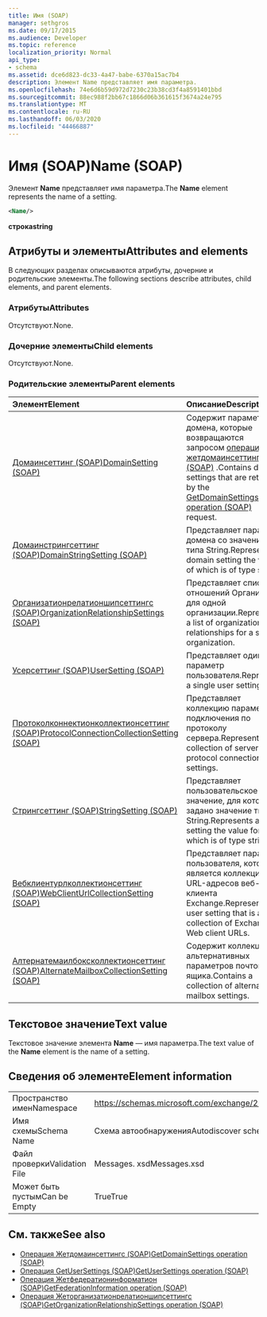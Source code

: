 ```yaml
---
title: Имя (SOAP)
manager: sethgros
ms.date: 09/17/2015
ms.audience: Developer
ms.topic: reference
localization_priority: Normal
api_type:
- schema
ms.assetid: dce6d823-dc33-4a47-babe-6370a15ac7b4
description: Элемент Name представляет имя параметра.
ms.openlocfilehash: 74e6d6b59d972d7230c23b38cd3f4a8591401bbd
ms.sourcegitcommit: 88ec988f2bb67c1866d06b361615f3674a24e795
ms.translationtype: MT
ms.contentlocale: ru-RU
ms.lasthandoff: 06/03/2020
ms.locfileid: "44466887"
---
```

# <a name="name-soap"></a><span data-ttu-id="17704-103">Имя (SOAP)</span><span class="sxs-lookup"><span data-stu-id="17704-103">Name (SOAP)</span></span>

<span data-ttu-id="17704-104">Элемент **Name** представляет имя параметра.</span><span class="sxs-lookup"><span data-stu-id="17704-104">The **Name** element represents the name of a setting.</span></span> 
  
```XML
<Name/>
```

<span data-ttu-id="17704-105">**строка**</span><span class="sxs-lookup"><span data-stu-id="17704-105">**string**</span></span>

## <a name="attributes-and-elements"></a><span data-ttu-id="17704-106">Атрибуты и элементы</span><span class="sxs-lookup"><span data-stu-id="17704-106">Attributes and elements</span></span>

<span data-ttu-id="17704-107">В следующих разделах описываются атрибуты, дочерние и родительские элементы.</span><span class="sxs-lookup"><span data-stu-id="17704-107">The following sections describe attributes, child elements, and parent elements.</span></span>
  
### <a name="attributes"></a><span data-ttu-id="17704-108">Атрибуты</span><span class="sxs-lookup"><span data-stu-id="17704-108">Attributes</span></span>

<span data-ttu-id="17704-109">Отсутствуют.</span><span class="sxs-lookup"><span data-stu-id="17704-109">None.</span></span>
  
### <a name="child-elements"></a><span data-ttu-id="17704-110">Дочерние элементы</span><span class="sxs-lookup"><span data-stu-id="17704-110">Child elements</span></span>

<span data-ttu-id="17704-111">Отсутствуют.</span><span class="sxs-lookup"><span data-stu-id="17704-111">None.</span></span>
  
### <a name="parent-elements"></a><span data-ttu-id="17704-112">Родительские элементы</span><span class="sxs-lookup"><span data-stu-id="17704-112">Parent elements</span></span>

|<span data-ttu-id="17704-113">**Элемент**</span><span class="sxs-lookup"><span data-stu-id="17704-113">**Element**</span></span>|<span data-ttu-id="17704-114">**Описание**</span><span class="sxs-lookup"><span data-stu-id="17704-114">**Description**</span></span>|
|:-----|:-----|
|[<span data-ttu-id="17704-115">Домаинсеттинг (SOAP)</span><span class="sxs-lookup"><span data-stu-id="17704-115">DomainSetting (SOAP)</span></span>](domainsetting-soap.md) <br/> |<span data-ttu-id="17704-116">Содержит параметры домена, которые возвращаются запросом [операции жетдомаинсеттингс (SOAP)](getdomainsettings-operation-soap.md) .</span><span class="sxs-lookup"><span data-stu-id="17704-116">Contains domain settings that are returned by the [GetDomainSettings operation (SOAP)](getdomainsettings-operation-soap.md) request.</span></span>  <br/> |
|[<span data-ttu-id="17704-117">Домаинстрингсеттинг (SOAP)</span><span class="sxs-lookup"><span data-stu-id="17704-117">DomainStringSetting (SOAP)</span></span>](domainstringsetting-soap.md) <br/> |<span data-ttu-id="17704-118">Представляет параметр домена со значением типа String.</span><span class="sxs-lookup"><span data-stu-id="17704-118">Represents a domain setting the value of which is of type string.</span></span>  <br/> |
|[<span data-ttu-id="17704-119">Организатионрелатионшипсеттингс (SOAP)</span><span class="sxs-lookup"><span data-stu-id="17704-119">OrganizationRelationshipSettings (SOAP)</span></span>](organizationrelationshipsettings-soap.md) <br/> |<span data-ttu-id="17704-120">Представляет список отношений Организации для одной организации.</span><span class="sxs-lookup"><span data-stu-id="17704-120">Represents a list of organization relationships for a single organization.</span></span>  <br/> |
|[<span data-ttu-id="17704-121">Усерсеттинг (SOAP)</span><span class="sxs-lookup"><span data-stu-id="17704-121">UserSetting (SOAP)</span></span>](usersetting-soap.md) <br/> |<span data-ttu-id="17704-122">Представляет один параметр пользователя.</span><span class="sxs-lookup"><span data-stu-id="17704-122">Represents a single user setting.</span></span>  <br/> |
|[<span data-ttu-id="17704-123">Протоколконнектионколлектионсеттинг (SOAP)</span><span class="sxs-lookup"><span data-stu-id="17704-123">ProtocolConnectionCollectionSetting (SOAP)</span></span>](protocolconnectioncollectionsetting-soap.md) <br/> |<span data-ttu-id="17704-124">Представляет коллекцию параметров подключения по протоколу сервера.</span><span class="sxs-lookup"><span data-stu-id="17704-124">Represents a collection of server protocol connection settings.</span></span>  <br/> |
|[<span data-ttu-id="17704-125">Стрингсеттинг (SOAP)</span><span class="sxs-lookup"><span data-stu-id="17704-125">StringSetting (SOAP)</span></span>](stringsetting-soap.md) <br/> |<span data-ttu-id="17704-126">Представляет пользовательское значение, для которого задано значение типа String.</span><span class="sxs-lookup"><span data-stu-id="17704-126">Represents a user setting the value for which is of type string.</span></span>  <br/> |
|[<span data-ttu-id="17704-127">Вебклиентурлколлектионсеттинг (SOAP)</span><span class="sxs-lookup"><span data-stu-id="17704-127">WebClientUrlCollectionSetting (SOAP)</span></span>](webclienturlcollectionsetting-soap.md) <br/> |<span data-ttu-id="17704-128">Представляет параметр пользователя, который является коллекцией URL-адресов веб-клиента Exchange.</span><span class="sxs-lookup"><span data-stu-id="17704-128">Represents a user setting that is a collection of Exchange Web client URLs.</span></span>  <br/> |
|[<span data-ttu-id="17704-129">Алтернатемаилбоксколлектионсеттинг (SOAP)</span><span class="sxs-lookup"><span data-stu-id="17704-129">AlternateMailboxCollectionSetting (SOAP)</span></span>](alternatemailboxcollectionsetting-soap.md) <br/> |<span data-ttu-id="17704-130">Содержит коллекцию альтернативных параметров почтового ящика.</span><span class="sxs-lookup"><span data-stu-id="17704-130">Contains a collection of alternate mailbox settings.</span></span>  <br/> |
   
## <a name="text-value"></a><span data-ttu-id="17704-131">Текстовое значение</span><span class="sxs-lookup"><span data-stu-id="17704-131">Text value</span></span>

<span data-ttu-id="17704-132">Текстовое значение элемента **Name** — имя параметра.</span><span class="sxs-lookup"><span data-stu-id="17704-132">The text value of the **Name** element is the name of a setting.</span></span> 
  
## <a name="element-information"></a><span data-ttu-id="17704-133">Сведения об элементе</span><span class="sxs-lookup"><span data-stu-id="17704-133">Element information</span></span>

|||
|:-----|:-----|
|<span data-ttu-id="17704-134">Пространство имен</span><span class="sxs-lookup"><span data-stu-id="17704-134">Namespace</span></span>  <br/> |https://schemas.microsoft.com/exchange/2010/Autodiscover  <br/> |
|<span data-ttu-id="17704-135">Имя схемы</span><span class="sxs-lookup"><span data-stu-id="17704-135">Schema Name</span></span>  <br/> |<span data-ttu-id="17704-136">Схема автообнаружения</span><span class="sxs-lookup"><span data-stu-id="17704-136">Autodiscover schema</span></span>  <br/> |
|<span data-ttu-id="17704-137">Файл проверки</span><span class="sxs-lookup"><span data-stu-id="17704-137">Validation File</span></span>  <br/> |<span data-ttu-id="17704-138">Messages. xsd</span><span class="sxs-lookup"><span data-stu-id="17704-138">Messages.xsd</span></span>  <br/> |
|<span data-ttu-id="17704-139">Может быть пустым</span><span class="sxs-lookup"><span data-stu-id="17704-139">Can be Empty</span></span>  <br/> |<span data-ttu-id="17704-140">True</span><span class="sxs-lookup"><span data-stu-id="17704-140">True</span></span>  <br/> |
   
## <a name="see-also"></a><span data-ttu-id="17704-141">См. также</span><span class="sxs-lookup"><span data-stu-id="17704-141">See also</span></span>

- [<span data-ttu-id="17704-142">Операция Жетдомаинсеттингс (SOAP)</span><span class="sxs-lookup"><span data-stu-id="17704-142">GetDomainSettings operation (SOAP)</span></span>](getdomainsettings-operation-soap.md)
- [<span data-ttu-id="17704-143">Операция GetUserSettings (SOAP)</span><span class="sxs-lookup"><span data-stu-id="17704-143">GetUserSettings operation (SOAP)</span></span>](getusersettings-operation-soap.md)
- [<span data-ttu-id="17704-144">Операция Жетфедератионинформатион (SOAP)</span><span class="sxs-lookup"><span data-stu-id="17704-144">GetFederationInformation operation (SOAP)</span></span>](getfederationinformation-operation-soap.md)
- [<span data-ttu-id="17704-145">Операция Жеторганизатионрелатионшипсеттингс (SOAP)</span><span class="sxs-lookup"><span data-stu-id="17704-145">GetOrganizationRelationshipSettings operation (SOAP)</span></span>](getorganizationrelationshipsettings-operation-soap.md)

